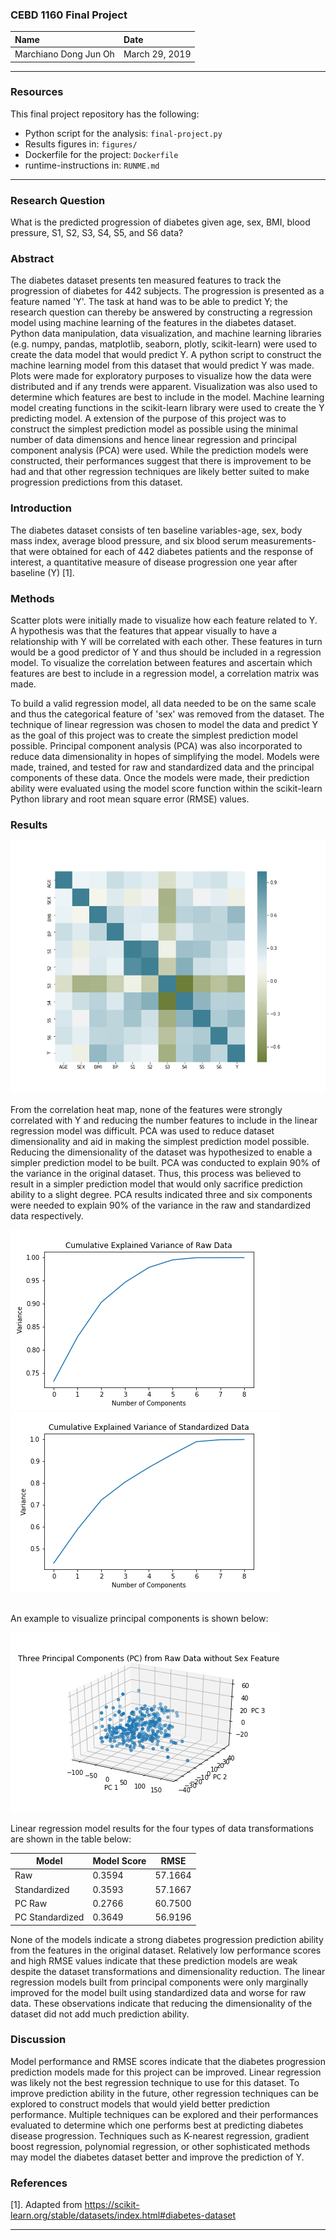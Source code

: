 ### CEBD 1160 Final Project

| Name | Date |
|:-------|:---------------|
|Marchiano Dong Jun Oh | March 29, 2019|

-----

### Resources
This final project repository has the following:

- Python script for the analysis: `final-project.py`
- Results figures in: `figures/`
- Dockerfile for the project: `Dockerfile`
- runtime-instructions in: `RUNME.md`

-----

### Research Question

What is the predicted progression of diabetes given age, sex, BMI, blood pressure, S1, S2, S3, S4, S5, and S6 data?

### Abstract

The diabetes dataset presents ten measured features to track the progression of diabetes for 442 subjects. The progression is presented as a feature named 'Y'. The task at hand was to be able to predict Y; the research question can thereby be answered by constructing a regression model using machine learning of the features in the diabetes dataset. Python data manipulation, data visualization, and machine learning libraries (e.g. numpy, pandas, matplotlib, seaborn, plotly, scikit-learn) were used to create the data model that would predict Y. A python script to construct the machine learning model from this dataset that would predict Y was made. Plots were made for exploratory purposes to visualize how the data were distributed and if any trends were apparent. Visualization was also used to determine which features are best to include in the model. Machine learning model creating functions in the scikit-learn library were used to create the Y predicting model. A extension of the purpose of this project was to construct the simplest prediction model as possible using the minimal number of data dimensions and hence linear regression and principal component analysis (PCA) were used. While the prediction models were constructed, their performances suggest that there is improvement to be had and that other regression techniques are likely better suited to make progression predictions from this dataset.

### Introduction

The diabetes dataset consists of ten baseline variables-age, sex, body mass index, average blood pressure, and six blood serum measurements- that were obtained for each of 442 diabetes patients and the response of interest, a quantitative measure of disease progression one year after baseline (Y) [1].

### Methods

Scatter plots were initially made to visualize how each feature related to Y. A hypothesis was that the features that appear visually to have a relationship with Y will be correlated with each other. These features in turn would be a good predictor of Y and thus should be included in a regression model. To visualize the correlation between features and ascertain which features are best to include in a regression model, a correlation matrix was made.

To build a valid regression model, all data needed to be on the same scale and thus the categorical feature of 'sex' was removed from the dataset. The technique of linear regression was chosen to model the data and predict Y as the goal of this project was to create the simplest prediction model possible. Principal component analysis (PCA) was also incorporated to reduce data dimensionality in hopes of simplifying the model. Models were made, trained, and tested for raw and standardized data and the principal components of these data. Once the models were made, their prediction ability were evaluated using the model score function within the scikit-learn Python library and root mean square error (RMSE) values.

### Results
![Correlation Matrix](./figures/diabetes_corr_matrix.png)

From the correlation heat map, none of the features were strongly correlated with Y and reducing the number features to include in the linear regression model was difficult. PCA was used to reduce dataset dimensionality and aid in making the simplest prediction model possible. Reducing the dimensionality of the dataset was hypothesized to enable a simpler prediction model to be built. PCA was conducted to explain 90% of the variance in the original dataset. Thus, this process was believed to result in a simpler prediction model that would only sacrifice prediction ability to a slight degree. PCA results indicated three and six components were needed to explain 90% of the variance in the raw and standardized data respectively.

![Raw Cumulative Explained Variance Plot](./figures/RawExplainedVariance.png) ![Standardized Cumulative Explained Variance Plot](./figures/StdExplainedVariance.png)

\
An example to visualize principal components is shown below:

![PCA Plot](./figures/PCAplot.png)

Linear regression model results for the four types of data transformations are shown in the table below:

Model | Model Score | RMSE
--- | --- | ---
Raw | 0.3594 | 57.1664
Standardized | 0.3593 | 57.1667
PC Raw | 0.2766 | 60.7500
PC Standardized | 0.3649 | 56.9196

None of the models indicate a strong diabetes progression prediction ability from the features in the original dataset. Relatively low performance scores and high RMSE values indicate that these prediction models are weak despite the dataset transformations and dimensionality reduction. The linear regression models built from principal components were only marginally improved for the model built using standardized data and worse for raw data. These observations indicate that reducing the dimensionality of the dataset did not add much prediction ability.   

### Discussion

Model performance and RMSE scores indicate that the diabetes progression prediction models made for this project can be improved. Linear regression was likely not the best regression technique to use for this dataset. To improve prediction ability in the future, other regression techniques can be explored to construct models that would yield better prediction performance. Multiple techniques can be explored and their performances evaluated to determine which one performs best at predicting diabetes disease progression. Techniques such as K-nearest regression, gradient boost regression, polynomial regression, or other sophisticated methods may model the diabetes dataset better and improve the prediction of Y.

### References
[1]. Adapted from https://scikit-learn.org/stable/datasets/index.html#diabetes-dataset

-------
